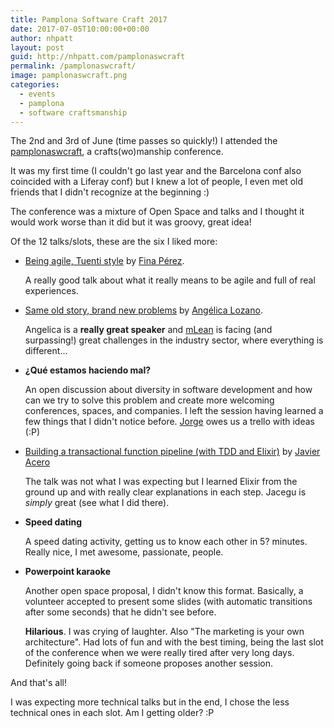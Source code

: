 ```yaml
---
title: Pamplona Software Craft 2017
date: 2017-07-05T10:00:00+00:00
author: nhpatt
layout: post
guid: http://nhpatt.com/pamplonaswcraft
permalink: /pamplonaswcraft/
image: pamplonaswcraft.png
categories:
  - events
  - pamplona
  - software craftsmanship
---
```


The 2nd and 3rd of June (time passes so quickly!) I attended the [pamplonaswcraft](http://pamplonaswcraft.com/), a crafts(wo)manship conference. 

It was my first time (I couldn't go last year and the Barcelona conf also coincided with a Liferay conf) but I knew a lot of people, I even met old friends that I didn't recognize at the beginning :)

The conference was a mixture of Open Space and talks and I thought it would work worse than it did but it was groovy, great idea!

Of the 12 talks/slots, these are the six I liked more:

* [Being agile, Tuenti style](https://www.youtube.com/watch?v=KkotqWXIU50&index=3&list=PLKxa4AIfm4pWzA2ILUMUDwD_0QGIIJetn) by [Fina Pérez](https://twitter.com/finuka). 
    
    A really good talk about what it really means to be agile and full of real experiences.

* [Same old story, brand new problems](https://www.youtube.com/watch?v=C5Q10Z_WlFc&index=12&list=PLKxa4AIfm4pWzA2ILUMUDwD_0QGIIJetn) by [Angélica Lozano](https://twitter.com/alozalv).

    Angelica is a **really great speaker** and [mLean](https://m-lean.com/) is facing (and surpassing!) great challenges in the industry sector, where everything is different...
    
* **¿Qué estamos haciendo mal?** 

    An open discussion about diversity in software development and how can we try to solve this problem and create more welcoming conferences, spaces, and companies. I left the session having 
    learned a few things that I didn't notice before. [Jorge](https://twitter.com/flipper83) owes us a trello with ideas (:P)
    
* [Building a transactional function pipeline (with TDD and Elixir)](https://www.youtube.com/watch?v=vQ7NUNA1ONU&index=2&list=PLKxa4AIfm4pWzA2ILUMUDwD_0QGIIJetn) by [Javier Acero](https://twitter.com/jacegu)

    The talk was not what I was expecting but I learned Elixir from the ground up and with really clear explanations in each step. Jacegu is *simply* great (see what I did there).

* **Speed dating**

    A speed dating activity, getting us to know each other in 5? minutes. Really nice, I met awesome, passionate, people. 

* **Powerpoint karaoke**

    Another open space proposal, I didn't know this format. Basically, a volunteer accepted to present some slides (with automatic transitions after some seconds) that he didn't see before. 
    
    **Hilarious**. I was crying of laughter. Also "The marketing is your own architecture". Had lots of fun and with the best timing, being the last slot of the conference when we were really tired after very long days. Definitely going back if someone proposes another session.
    
And that's all!

I was expecting more technical talks but in the end, I chose the less technical ones in each slot. Am I getting older? :P